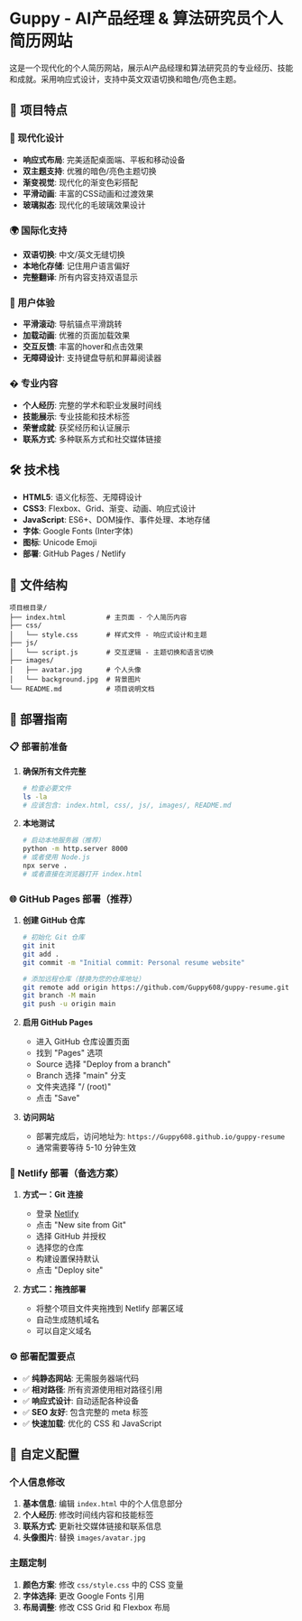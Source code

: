 # Guppy - AI产品经理 & 算法研究员个人简历网站

这是一个现代化的个人简历网站，展示AI产品经理和算法研究员的专业经历、技能和成就。采用响应式设计，支持中英文双语切换和暗色/亮色主题。

## 🌟 项目特点

### 🎨 现代化设计
- **响应式布局**: 完美适配桌面端、平板和移动设备
- **双主题支持**: 优雅的暗色/亮色主题切换
- **渐变视觉**: 现代化的渐变色彩搭配
- **平滑动画**: 丰富的CSS动画和过渡效果
- **玻璃拟态**: 现代化的毛玻璃效果设计

### 🌍 国际化支持
- **双语切换**: 中文/英文无缝切换
- **本地化存储**: 记住用户语言偏好
- **完整翻译**: 所有内容支持双语显示

### 📱 用户体验
- **平滑滚动**: 导航锚点平滑跳转
- **加载动画**: 优雅的页面加载效果
- **交互反馈**: 丰富的hover和点击效果
- **无障碍设计**: 支持键盘导航和屏幕阅读器

### � 专业内容
- **个人经历**: 完整的学术和职业发展时间线
- **技能展示**: 专业技能和技术标签
- **荣誉成就**: 获奖经历和认证展示
- **联系方式**: 多种联系方式和社交媒体链接

## 🛠️ 技术栈

- **HTML5**: 语义化标签、无障碍设计
- **CSS3**: Flexbox、Grid、渐变、动画、响应式设计
- **JavaScript**: ES6+、DOM操作、事件处理、本地存储
- **字体**: Google Fonts (Inter字体)
- **图标**: Unicode Emoji
- **部署**: GitHub Pages / Netlify

## 📁 文件结构

```
项目根目录/
├── index.html          # 主页面 - 个人简历内容
├── css/
│   └── style.css       # 样式文件 - 响应式设计和主题
├── js/
│   └── script.js       # 交互逻辑 - 主题切换和语言切换
├── images/
│   ├── avatar.jpg      # 个人头像
│   └── background.jpg  # 背景图片
└── README.md           # 项目说明文档
```

## 🚀 部署指南

### 📋 部署前准备

1. **确保所有文件完整**
   ```bash
   # 检查必要文件
   ls -la
   # 应该包含: index.html, css/, js/, images/, README.md
   ```

2. **本地测试**
   ```bash
   # 启动本地服务器（推荐）
   python -m http.server 8000
   # 或者使用 Node.js
   npx serve .
   # 或者直接在浏览器打开 index.html
   ```

### 🌐 GitHub Pages 部署（推荐）

1. **创建 GitHub 仓库**
   ```bash
   # 初始化 Git 仓库
   git init
   git add .
   git commit -m "Initial commit: Personal resume website"

   # 添加远程仓库（替换为您的仓库地址）
   git remote add origin https://github.com/Guppy608/guppy-resume.git
   git branch -M main
   git push -u origin main
   ```

2. **启用 GitHub Pages**
   - 进入 GitHub 仓库设置页面
   - 找到 "Pages" 选项
   - Source 选择 "Deploy from a branch"
   - Branch 选择 "main" 分支
   - 文件夹选择 "/ (root)"
   - 点击 "Save"

3. **访问网站**
   - 部署完成后，访问地址为: `https://Guppy608.github.io/guppy-resume`
   - 通常需要等待 5-10 分钟生效

### 🎯 Netlify 部署（备选方案）

1. **方式一：Git 连接**
   - 登录 [Netlify](https://netlify.com)
   - 点击 "New site from Git"
   - 选择 GitHub 并授权
   - 选择您的仓库
   - 构建设置保持默认
   - 点击 "Deploy site"

2. **方式二：拖拽部署**
   - 将整个项目文件夹拖拽到 Netlify 部署区域
   - 自动生成随机域名
   - 可以自定义域名

### ⚙️ 部署配置要点

- ✅ **纯静态网站**: 无需服务器端代码
- ✅ **相对路径**: 所有资源使用相对路径引用
- ✅ **响应式设计**: 自动适配各种设备
- ✅ **SEO 友好**: 包含完整的 meta 标签
- ✅ **快速加载**: 优化的 CSS 和 JavaScript

## 🔧 自定义配置

### 个人信息修改
1. **基本信息**: 编辑 `index.html` 中的个人信息部分
2. **个人经历**: 修改时间线内容和技能标签
3. **联系方式**: 更新社交媒体链接和联系信息
4. **头像图片**: 替换 `images/avatar.jpg`

### 主题定制
1. **颜色方案**: 修改 `css/style.css` 中的 CSS 变量
2. **字体选择**: 更改 Google Fonts 引用
3. **布局调整**: 修改 CSS Grid 和 Flexbox 布局
